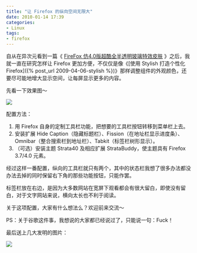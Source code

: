 ```yaml
---
title: "让 Firefox 的纵向空间无限大"
date: 2010-01-14 17:39
categories:
- Linux
tags:
- firefox
---
```


自从在异次元看到一篇《 [FireFox
仿4.0版超酷全半透明玻璃特效皮肤](http://www.iplaysoft.com/firefox4-theme.html)
》之后，我就一直在研究怎样让 Firefox 更加方便，不仅仅是像《[使用
Stylish 打造个性化 Firefox]({% post_url 2009-04-06-stylish %})》那样调整组件的外观颜色，还要尽可能地增大显示空间，让每屏显示更多的内容。

先看一下效果图～

![](http://lh6.ggpht.com/_6pI9N0iQzXE/S09OAtjU-bI/AAAAAAAAAlI/IZVk0yL8XOA/firefox-area.png?imgmax=800)

配置方法：

1.  用 Firefox
    自身的定制工具栏功能，把想要的工具栏按钮转移到菜单栏上去。
2.  安装扩展 Hide
    Caption（隐藏标题栏）、Fission（在地址栏显示进度条）、Omnibar（整合搜索栏到地址栏）、Tabkit（标签栏树形显示）。
3.  （可选）安装主题 Strata40 及相应扩展 StrataBuddy，使主题具有 Firefox
    3.7/4.0 元素。

经过这样一番配置，纵向的工具栏就只有两个，其中的状态栏我想了很多办法都没办法去掉的同时保留右下角的那些功能按钮，只能作罢。

标签栏放在右边，是因为大多数网站在宽屏下观看都会有很大留白，即使没有留白，对于文字网站来说，横向太长也不利于阅读。

关于这项配置，大家有什么想法么？欢迎前来交流～

PS：关于谷歌这件事，我想说的大家都已经说过了，只能说一句：Fuck！

最后送上几大发明的图片：

![](http://lh3.ggpht.com/_6pI9N0iQzXE/S09UPzqQ9rI/AAAAAAAAAlQ/A6pOh1SFtps/chinainventions10-hp.gif?imgmax=800)

